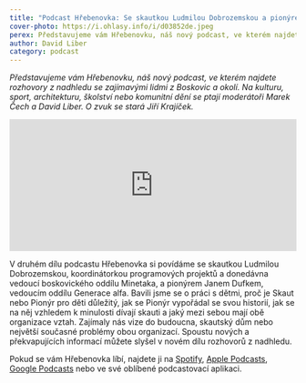 ```yaml
---
title: "Podcast Hřebenovka: Se skautkou Ludmilou Dobrozemskou a pionýrem Janem Dufkem"
cover-photo: https://i.ohlasy.info/i/d03852de.jpeg
perex: Představujeme vám Hřebenovku, náš nový podcast, ve kterém najdete rozhovory z nadhledu se zajímavými lidmi z Boskovic a okolí.
author: David Liber
category: podcast
---
```


*Představujeme vám Hřebenovku, náš nový podcast, ve kterém najdete rozhovory z nadhledu se zajímavými lidmi z Boskovic a okolí. Na kulturu, sport, architekturu, školství nebo komunitní dění se ptají moderátoři Marek Čech a David Liber. O zvuk se stará Jiří Krajíček.*

<iframe src="https://open.spotify.com/embed-podcast/episode/3MKHCmFTVpdt5EPbW161pJ" width="100%" height="232" frameborder="0" allowtransparency="true" allow="encrypted-media"></iframe>

V druhém dílu podcastu Hřebenovka si povídáme se skautkou Ludmilou Dobrozemskou, koordinátorkou programových projektů a donedávna vedoucí boskovického oddílu Minetaka, a pionýrem Janem Dufkem, vedoucím oddílu Generace alfa. Bavili jsme se o práci s dětmi, proč je Skaut nebo Pionýr pro děti důležitý, jak se Pionýr vypořádal se svou historií, jak se na něj vzhledem k minulosti dívají skauti a jaký mezi sebou mají obě organizace vztah. Zajímaly nás vize do budoucna, skautský dům nebo největší současné problémy obou organizací. Spoustu nových a překvapujících informací můžete slyšel v novém dílu rozhovorů z nadhledu.

Pokud se vám Hřebenovka líbí, najdete ji na [Spotify](https://open.spotify.com/show/0AS9DWK1AzYr1Qp9or8qhi), [Apple Podcasts](https://podcasts.apple.com/cz/podcast/hřebenovka/id1559365861), [Google Podcasts](https://podcasts.google.com/feed/aHR0cHM6Ly9vaGxhc3kuaW5mby9wb2RjYXN0L2hyZWJlbm92a2EueG1s) nebo ve své oblíbené podcastovací aplikaci.
